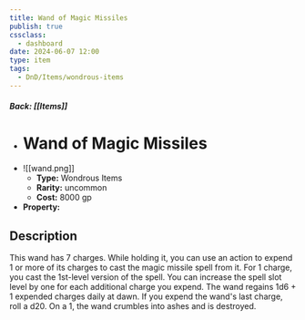 ```yaml
---
title: Wand of Magic Missiles
publish: true
cssclass:
  - dashboard
date: 2024-06-07 12:00
type: item
tags:
  - DnD/Items/wondrous-items
---
```


##### Back: [[Items]]

- # Wand of Magic Missiles
- ![[wand.png]]
    - **Type:** Wondrous Items
    - **Rarity:** uncommon
    - **Cost:** 8000 gp
- **Property:** 



## Description 

This wand has 7 charges. While holding it, you can use an action to expend 1 or more of its charges to cast the magic missile spell from it. For 1 charge, you cast the 1st-level version of the spell. You can increase the spell slot level by one for each additional charge you expend. The wand regains 1d6 + 1 expended charges daily at dawn. If you expend the wand's last charge, roll a d20. On a 1, the wand crumbles into ashes and is destroyed.
